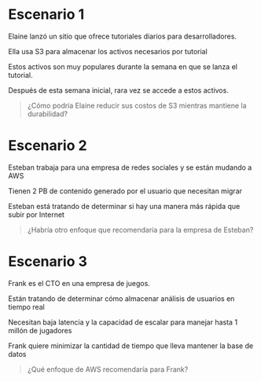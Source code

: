 # Escenario 1

Elaine lanzó un sitio que ofrece tutoriales diarios para desarrolladores.

Ella usa S3 para almacenar los activos necesarios por tutorial

Estos activos son muy populares durante la semana en que se lanza el tutorial.

Después de esta semana inicial, rara vez se accede a estos activos.

> ¿Cómo podría Elaine reducir sus costos de S3 mientras mantiene la durabilidad?


# Escenario 2

Esteban trabaja para una empresa de redes sociales y se están mudando a AWS

Tienen 2 PB de contenido generado por el usuario que necesitan migrar

Esteban está tratando de determinar si hay una manera más rápida que subir por Internet

> ¿Habría otro enfoque que recomendaría para la empresa de Esteban?


# Escenario 3

Frank es el CTO en una empresa de juegos.

Están tratando de determinar cómo almacenar análisis de usuarios en tiempo real

Necesitan baja latencia y la capacidad de escalar para manejar hasta 1 millón de jugadores

Frank quiere minimizar la cantidad de tiempo que lleva mantener la base de datos

> ¿Qué enfoque de AWS recomendaría para Frank?
